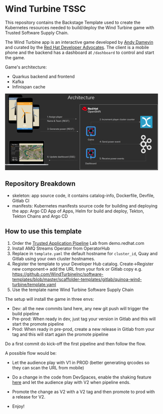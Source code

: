 # Wind Turbine TSSC

This repository contains the Backstage Template used to create the Kubernetes resources needed to build/deploy the Wind Turbine game with Trusted Software Supply Chain.

The Wind Turbine app is an interactive game developed by [Andy Damevin](https://github.com/ia3andy) and curated by the [Red Hat Developer Advocates](https://developers.redhat.com/devnation/developer-advocates).
The client is a mobile phone and the backend has a dashboard at `/dashboard` to control and start the game.

Game's architecture:

* Quarkus backend and frontend
* Kafka
* Infinispan cache

![Game Architecture](game.png)

## Repository Breakdown

* skeleton: app source code, it contains catalog-info, Dockerfile, Devfile, Gitlab CI  
* manifests: Kubernetes manifests source code for building and deploying the app: Argo CD App of Apps, Helm for build and deploy, Tekton, Tekton Chains and Argo CD

## How to use this template

1. Order the [Trusted Application Pipeline](https://demo.redhat.com/catalog?search=trusted&item=babylon-catalog-prod%2Fsandboxes-gpte.poc-project-dance.prod) Lab from demo.redhat.com
2. Install AMQ Streams Operator from OperatorHub
3. Replace in `template.yaml` the default hostname for `cluster_id`, Quay and Gitlab using your own cluster hostnames.
4. Register the template to your Developer Hub catalog. Create->Register new component-> add the URL from your fork or Gitlab copy e.g. https://github.com/WindTurbineInc/software-templates/blob/master/scaffolder-templates/gitlab/quinoa-wind-turbine/template.yaml
5. Use the template name Wind Turbine Software Supply Chain

The setup will install the game in three envs:

* Dev: all the new commits land here, any new git push will trigger the build pipeline
* Pre-prod: When ready in dev, just tag your version in Gitlab and this will start the promote pipeline
* Prod: When ready in pre-prod, create a new release in Gitlab from your tag and this will start again the promote pipeline
  
Do a first commit do kick-off the first pipeline and then follow the flow.

A possible flow would be:

* Let the audience play with V1 in PROD (better generating qrcodes so they can scan the URL from mobile)
* Do a change in the code from DevSpaces, enable the shaking feature [here](https://github.com/WindTurbineInc/software-templates/blob/master/scaffolder-templates/gitlab/quinoa-wind-turbine/skeleton/src/main/webui/src/Config.js#L28) and let the audience play with V2 when pipeline ends.
* Promote the change as V2 with a V2 tag and then promote to prod with a release for V2.

* Enjoy!
